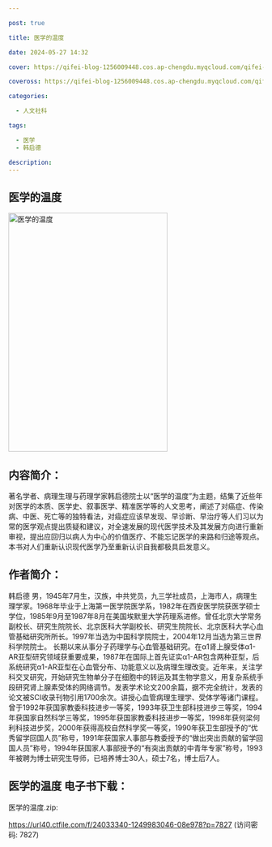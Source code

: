 ```yaml
---

post: true

title: 医学的温度

date: 2024-05-27 14:32

cover: https://qifei-blog-1256009448.cos.ap-chengdu.myqcloud.com/qifei-blog/6613574a68eb93571359f9bf.jpg

coveross: https://qifei-blog-1256009448.cos.ap-chengdu.myqcloud.com/qifei-blog/6613574a68eb93571359f9bf.jpg

categories:

  - 人文社科

tags:

  - 医学
  - 韩启德

description:
---
```


## 医学的温度
<img alt="医学的温度 " class="aligncenter loading" data-was-processed="true" decoding="async" fetchpriority="high" height="471" src="https://qifei-blog-1256009448.cos.ap-chengdu.myqcloud.com/qifei-blog/6613574a68eb93571359f9bf.jpg " style="cursor: zoom-in;" width="314"/>

## 内容简介：

著名学者、病理生理与药理学家韩启德院士以“医学的温度”为主题，结集了近些年对医学的本质、医学史、叙事医学、精准医学等的人文思考，阐述了对癌症、传染病、中医、死亡等的独特看法，对癌症应该早发现、早诊断、早治疗等人们习以为常的医学观点提出质疑和建议，对全速发展的现代医学技术及其发展方向进行重新审视，提出应回归以病人为中心的价值医疗、不能忘记医学的来路和归途等观点。本书对人们重新认识现代医学乃至重新认识自我都极具启发意义。

## 作者简介：

韩启德 男，1945年7月生，汉族，中共党员，九三学社成员，上海市人，病理生理学家。1968年毕业于上海第一医学院医学系，1982年在西安医学院获医学硕士学位，1985年9月至1987年8月在美国埃默里大学药理系进修。曾任北京大学常务副校长、研究生院院长、北京医科大学副校长、研究生院院长、北京医科大学心血管基础研究所所长。1997年当选为中国科学院院士，2004年12月当选为第三世界科学院院士。 长期以来从事分子药理学与心血管基础研究。在α1肾上腺受体α1-AR亚型研究领域获重要成果，1987年在国际上首先证实α1-AR包含两种亚型，后系统研究α1-AR亚型在心血管分布、功能意义以及病理生理改变。近年来，关注学科交叉研究，开始研究生物单分子在细胞中的转运及其生物学意义，用复杂系统手段研究肾上腺素受体的网络调节。发表学术论文200余篇，据不完全统计，发表的论文被SCI收录刊物引用1700余次。讲授心血管病理生理学、受体学等诸门课程。 曾于1992年获国家教委科技进步一等奖，1993年获卫生部科技进步三等奖，1994年获国家自然科学三等奖，1995年获国家教委科技进步一等奖，1998年获何梁何利科技进步奖，2000年获得高校自然科学奖一等奖，1990年获卫生部授予的“优秀留学回国人员”称号，1991年获国家人事部与教委授予的“做出突出贡献的留学回国人员”称号，1994年获国家人事部授予的“有突出贡献的中青年专家”称号，1993年被聘为博士研究生导师，已培养博士30人，硕士7名，博士后7人。

## 医学的温度 电子书下载：
医学的温度.zip: 

https://url40.ctfile.com/f/24033340-1249983046-08e978?p=7827 (访问密码: 7827)
